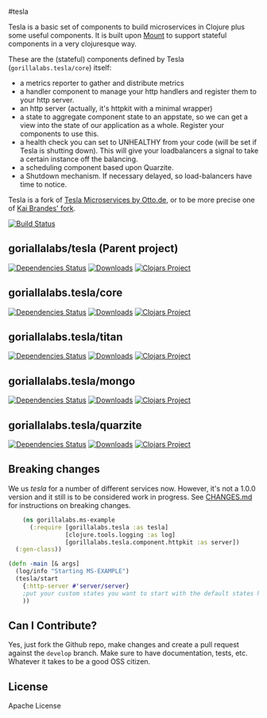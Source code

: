 #tesla

Tesla is a basic set of components to build microservices in Clojure plus some useful components.
It is built upon [Mount](https://github.com/tolitius/mount) to support stateful components in a
very clojuresque way.


These are the (stateful) components defined by Tesla (```gorillalabs.tesla/core```) itself:

  * a metrics reporter to gather and distribute metrics
  * a handler component to manage your http handlers and register them to your http server.
  * an http server (actually, it's httpkit with a minimal wrapper)
  * a state to aggregate component state to an appstate, so we can get a view into the state of our application as a whole. Register your components to use this.
  * a health check you can set to UNHEALTHY from your code (will be set if Tesla is shutting down). This will give your loadbalancers a signal to take a certain instance off the balancing.
  * a scheduling component based upon Quarzite.
  * a Shutdown mechanism. If necessary delayed, so load-balancers have time to notice.

Tesla is a fork of [Tesla Microservices by Otto.de](https://github.com/otto-de/tesla-microservice), or to be more precise one of [Kai Brandes' fork](https://github.com/kaibra/mount-ms).

[![Build Status](https://travis-ci.org/gorillalabs/tesla.svg)](https://travis-ci.org/gorillalabs/tesla)

## goriallalabs/tesla (Parent project)
[![Dependencies Status](http://jarkeeper.com/gorillalabs/tesla/status.svg)](http://jarkeeper.com/gorillalabs.tesla/core)
[![Downloads](https://jarkeeper.com/gorillalabs/tesla/downloads.svg)](https://jarkeeper.com/gorillalabs.tesla/core)
[![Clojars Project](https://img.shields.io/clojars/v/gorillalabs.tesla/core.svg)](https://clojars.org/gorillalabs.tesla/core)

## goriallalabs.tesla/core
[![Dependencies Status](http://jarkeeper.com/gorillalabs.tesla/core/status.svg)](http://jarkeeper.com/gorillalabs.tesla/core)
[![Downloads](https://jarkeeper.com/gorillalabs.tesla/core/downloads.svg)](https://jarkeeper.com/gorillalabs.tesla/core)
[![Clojars Project](https://img.shields.io/clojars/v/gorillalabs.tesla/core.svg)](https://clojars.org/gorillalabs.tesla/core)

## goriallalabs.tesla/titan
[![Dependencies Status](http://jarkeeper.com/gorillalabs.tesla/titan/status.svg)](http://jarkeeper.com/gorillalabs.tesla/titan)
[![Downloads](https://jarkeeper.com/gorillalabs.tesla/titan/downloads.svg)](https://jarkeeper.com/gorillalabs.tesla/titan)
[![Clojars Project](https://img.shields.io/clojars/v/gorillalabs.tesla/titan.svg)](https://clojars.org/gorillalabs.tesla/titan)

## goriallalabs.tesla/mongo
[![Dependencies Status](http://jarkeeper.com/gorillalabs.tesla/mongo/status.svg)](http://jarkeeper.com/gorillalabs.tesla/mongo)
[![Downloads](https://jarkeeper.com/gorillalabs.tesla/mongo/downloads.svg)](https://jarkeeper.com/gorillalabs.tesla/mongog)
[![Clojars Project](https://img.shields.io/clojars/v/gorillalabs.tesla/mongo.svg)](https://clojars.org/gorillalabs.tesla/mongo)

## goriallalabs.tesla/quarzite
[![Dependencies Status](http://jarkeeper.com/gorillalabs.tesla/quartzite/status.svg)](http://jarkeeper.com/gorillalabs.tesla/quartzite)
[![Downloads](https://jarkeeper.com/gorillalabs.tesla/quartzite/downloads.svg)](https://jarkeeper.com/gorillalabs.tesla/quartzite)
[![Clojars Project](https://img.shields.io/clojars/v/gorillalabs.tesla/quartzite.svg)](https://clojars.org/gorillalabs.tesla/quartzite)


## Breaking changes

We us _tesla_ for a number of different services now.
However, it's not a 1.0.0 version and it still is to be considered work in progress.
See [CHANGES.md](./CHANGES.md) for instructions on breaking changes.

```clj
    (ns gorillalabs.ms-example
      (:require [gorillalabs.tesla :as tesla]
                [clojure.tools.logging :as log]
                [gorillalabs.tesla.component.httpkit :as server])
  (:gen-class))

(defn -main [& args]
  (log/info "Starting MS-EXAMPLE")
  (tesla/start
    {:http-server #'server/server}
    ;put your custom states you want to start with the default states here
    ))
```

## Can I Contribute?

Yes, just fork the Github repo, make changes and create a pull request
against the ```develop``` branch.
Make sure to have documentation, tests, etc. Whatever it takes to
be a good OSS citizen.

## License
Apache License
